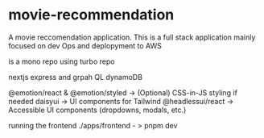 # movie-recommendation
A movie reccomendation application. This is a full stack application mainly focused on dev Ops and deplopyment to AWS


is a mono repo using turbo repo 


nextjs
express and grpah QL 
dynamoDB 


@emotion/react & @emotion/styled → (Optional) CSS-in-JS styling if needed
daisyui → UI components for Tailwind
@headlessui/react → Accessible UI components (dropdowns, modals, etc.)



running the frontend  ./apps/frontend - > pnpm dev
